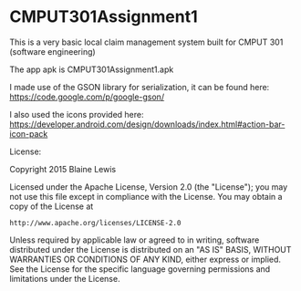 # CMPUT301Assignment1

This is a very basic local claim management system built for CMPUT 301 (software engineering)

The app apk is CMPUT301Assignment1.apk

I made use of the GSON library for serialization, it can be found here: https://code.google.com/p/google-gson/

I also used the icons provided here: https://developer.android.com/design/downloads/index.html#action-bar-icon-pack


License:

Copyright 2015 Blaine Lewis

Licensed under the Apache License, Version 2.0 (the "License");
you may not use this file except in compliance with the License.
You may obtain a copy of the License at

    http://www.apache.org/licenses/LICENSE-2.0

Unless required by applicable law or agreed to in writing, software
distributed under the License is distributed on an "AS IS" BASIS,
WITHOUT WARRANTIES OR CONDITIONS OF ANY KIND, either express or implied.
See the License for the specific language governing permissions and
limitations under the License.
